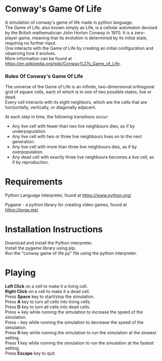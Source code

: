 # Conway's Game Of Life

A simulation of conway's game of life made in python language.  
The Game of Life, also known simply as Life, is a cellular automaton devised by the British mathematician John Horton Conway in 1970. It is a zero-player game, meaning that its evolution is determined by its initial state, requiring no further input.  
One interacts with the Game of Life by creating an initial configuration and observing how it evolves.  
More information can be found at <https://en.wikipedia.org/wiki/Conway%27s_Game_of_Life>.

### Rules Of Conway's Game Of Life

The universe of the Game of Life is an infinite, two-dimensional orthogonal grid of square cells, each of which is in one of two possible states, live or dead.  
Every cell interacts with its eight neighbors, which are the cells that are horizontally, vertically, or diagonally adjacent.  

At each step in time, the following transitions occur:  
- Any live cell with fewer than two live neighbours dies, as if by underpopulation.  
- Any live cell with two or three live neighbours lives on to the next generation.
- Any live cell with more than three live neighbours dies, as if by overpopulation.
- Any dead cell with exactly three live neighbours becomes a live cell, as if by reproduction.

# Requirements

Python Language Interpreter, found at <https://www.python.org/>

Pygame - a python library for creating video games, found at <https://pyga.me/>

# Installation Instructions

Download and install the Python interpreter.  
Install the pygame library using pip.  
Run the "conway game of life.py" file using the python interpreter.  

# Playing
**Left Click** on a cell to make it a living cell.  
**Right Click** on a cell to make it a dead cell.  
Press **Space** key to start/stop the simulation.  
Press **A** key to turn all cells into living cells.  
Press **D** key to turn all cells into dead cells.  
Press **+** key while running the simulation to increase the speed of the simulation.  
Press **-** key while running the simulation to decrease the speed of the simulation.  
Press **0** key while running the simulation to run the simulation at the slowest setting.   
Press **1** key while running the simulation to run the simulation at the fastest setting.   
Press **Escape** key to quit.  